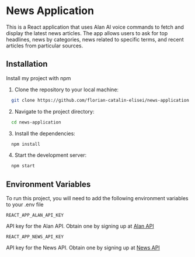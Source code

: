 # News Application

This is a React application that uses Alan AI voice commands to fetch and display the latest news articles. The app allows users to ask for top headlines, news by categories, news related to specific terms, and recent articles from particular sources.

## Installation

Install my project with npm

1. Clone the repository to your local machine:

```bash
  git clone https://github.com/florian-catalin-elisei/news-application.git
```

2. Navigate to the project directory:

```bash
  cd news-application
```

3. Install the dependencies:

```bash
  npm install
```

4. Start the development server:

```bash
  npm start
```

## Environment Variables

To run this project, you will need to add the following environment variables to your .env file

`REACT_APP_ALAN_API_KEY`

API key for the Alan API. Obtain one by signing up at [Alan API](https://www.actionableai.com/)

`REACT_APP_NEWS_API_KEY`

API key for the News API. Obtain one by signing up at [News API](https://newsapi.org/)
